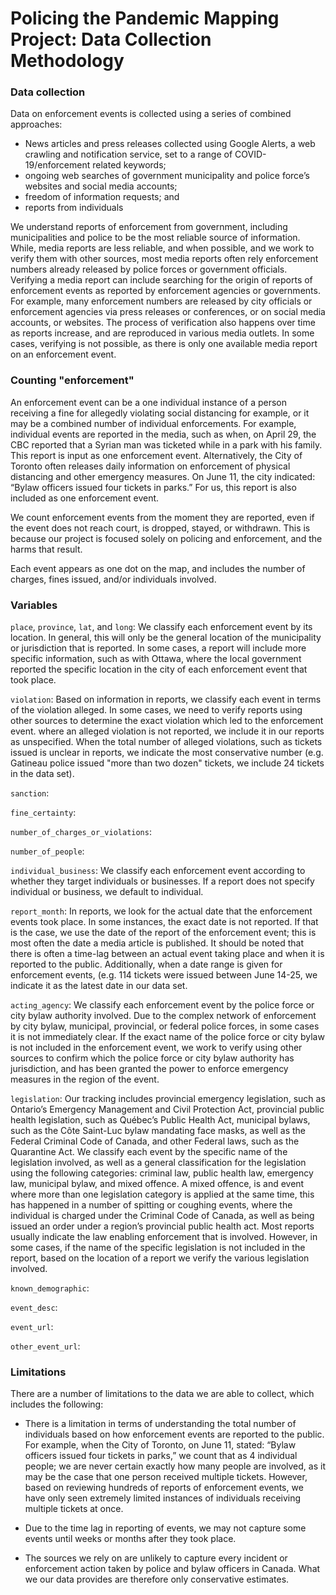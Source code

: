# Policing the Pandemic Mapping Project: Data Collection Methodology

### Data collection
Data on enforcement events is collected using a series of combined approaches: 

- News articles and press releases collected using Google Alerts, a web crawling and notification
service, set to a range of COVID-19/enforcement related keywords; 
- ongoing web searches of government municipality and police force’s websites and social media accounts;
- freedom of information requests; and
- reports from individuals

We understand reports of enforcement from government, including municipalities and police to be the most reliable source of information. While, media reports are less reliable, and when possible, and we work to verify them with other sources, most media reports often rely enforcement numbers already released by police forces or government officials. Verifying a media report can include searching for the origin of reports of enforcement events as reported by enforcement agencies or governments. For example, many enforcement numbers are released by city officials or enforcement agencies via press releases or conferences, or on social media accounts, or websites. The process of verification also happens over time as reports increase, and are reproduced in various media outlets. In some cases, verifying is not possible, as there is only one available media report on an enforcement event.

### Counting "enforcement"
An enforcement event can be a one individual instance of a person receiving a fine for allegedly violating social distancing for example, or it may be a combined number of individual enforcements. For example, individual events are reported in the media, such as when, on April 29, the CBC reported that a Syrian man was ticketed while in a park with his family. This report is input as one enforcement event. Alternatively, the City of Toronto often releases daily information on enforcement of physical distancing and other emergency measures. On June 11, the city indicated: “Bylaw officers issued four tickets in parks.” For us, this report is also included as one enforcement event. 

We count enforcement events from the moment they are reported, even if the event does not reach court, is dropped, stayed, or withdrawn. This is because our project is focused solely on policing and enforcement, and the harms that result. 

Each event appears as one dot on the map, and includes the number of charges, fines issued, and/or individuals involved. 

### Variables
```place```, ```province```, ```lat```, and ```long```: We classify each enforcement event by its location. In general, this will only be the general location of the municipality or jurisdiction that is reported. In some cases, a report will include more specific information, such as with Ottawa, where the local government reported the specific location in the city of each enforcement event that took place. 

```violation```: Based on information in reports, we classify each event in terms of the violation alleged. In some cases, we need to verify reports using other sources to determine the exact violation which led to the enforcement event. where an alleged violation is not reported, we include it in our reports as unspecified. When the total number of alleged violations, such as tickets issued is unclear in reports, we indicate the most conservative number (e.g. Gatineau police issued "more than two dozen" tickets, we include 24 tickets in the data set). 

```sanction```:

```fine_certainty```:

```number_of_charges_or_violations```:

```number_of_people```:

```individual_business```: We classify each enforcement event according to whether they target individuals or businesses. If a report does not specify individual or business, we default to individual. 

```report_month```: In reports, we look for the actual date that the enforcement events took place. In some instances, the exact date is not reported. If that is the case, we use the date of the report of the enforcement event; this is most often the date a media article is published. It should be noted that there is often a time-lag between an actual event taking place and when it is reported to the public. Additionally, when a date range is given for enforcement events, (e.g. 114 tickets were issued between June 14-25, we indicate it as the latest date in our data set. 

```acting_agency```: We classify each enforcement event by the police force or city bylaw authority involved. Due to the complex network of enforcement by city bylaw, municipal, provincial, or federal police forces, in some cases it is not immediately clear. If the exact name of the police force or city bylaw is not included in the enforcement event, we work to verify using other sources to confirm which the police force or city bylaw authority has jurisdiction, and has been granted the power to enforce emergency measures in the region of the event. 

```legislation```: Our tracking includes provincial emergency legislation, such as Ontario’s Emergency Management and Civil Protection Act, provincial public health legislation, such as Québec’s Public Health Act, municipal bylaws, such as the Côte Saint-Luc bylaw mandating face masks, as well as the Federal Criminal Code of Canada, and other Federal laws, such as the Quarantine Act. We classify each event by the specific name of the legislation involved, as well as a general classification for the legislation using the following categories: criminal law, public health law, emergency law, municipal bylaw, and mixed offence. A mixed offence, is and event where more than one legislation category is applied at the same time, this has happened in a number of spitting or coughing events, where the individual is charged under the Criminal Code of Canada, as well as being issued an order under a region’s provincial public health act. Most reports usually indicate the law enabling enforcement that is involved. However, in some cases, if the name of the specific legislation is not included in the report, based on the location of a report we verify the various legislation involved. 

```known_demographic```:

```event_desc```:

```event_url```:

```other_event_url```:

### Limitations 
There are a number of limitations to the data we are able to collect, which includes the following: 

- There is a limitation in terms of understanding the total number of individuals based on how enforcement events are reported to the public. For example, when the City of Toronto, on June 11, stated: “Bylaw officers issued four tickets in parks,” we count that as 4 individual people; we are never certain exactly how many people are involved, as it may be the case that one person received multiple tickets. However, based on reviewing hundreds of reports of enforcement events, we have only seen extremely limited instances of individuals receiving multiple tickets at once. 

- Due to the time lag in reporting of events, we may not capture some events until weeks or months after they took place. 

- The sources we rely on are unlikely to capture every incident or enforcement action taken by police and bylaw officers in Canada. What we our data provides are therefore only conservative estimates.
